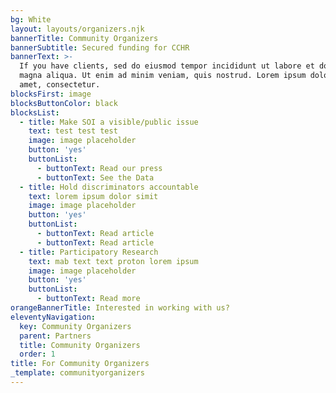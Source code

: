 ```yaml
---
bg: White
layout: layouts/organizers.njk
bannerTitle: Community Organizers
bannerSubtitle: Secured funding for CCHR
bannerText: >-
  If you have clients, sed do eiusmod tempor incididunt ut labore et dolore
  magna aliqua. Ut enim ad minim veniam, quis nostrud. Lorem ipsum dolor sit
  amet, consectetur.
blocksFirst: image
blocksButtonColor: black
blocksList:
  - title: Make SOI a visible/public issue
    text: test test test
    image: image placeholder
    button: 'yes'
    buttonList:
      - buttonText: Read our press
      - buttonText: See the Data
  - title: Hold discriminators accountable
    text: lorem ipsum dolor simit
    image: image placeholder
    button: 'yes'
    buttonList:
      - buttonText: Read article
      - buttonText: Read article
  - title: Participatory Research
    text: mab text text proton lorem ipsum
    image: image placeholder
    button: 'yes'
    buttonList:
      - buttonText: Read more
orangeBannerTitle: Interested in working with us?
eleventyNavigation:
  key: Community Organizers
  parent: Partners
  title: Community Organizers
  order: 1
title: For Community Organizers
_template: communityorganizers
---
```



